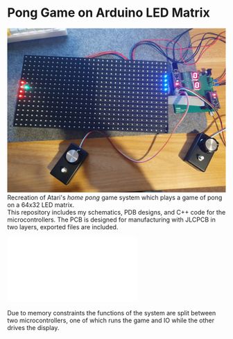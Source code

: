 # Pong Game on Arduino LED Matrix
![Pong running on the game system](Images/20231019_002221.jpg)
Recreation of Atari's *home pong* game system which plays a game of pong on a 64x32 LED matrix.  
This repository includes my schematics, PDB designs, and C++ code for the microcontrollers.
The PCB is designed for manufacturing with JLCPCB in two layers, exported files are included.

![Schematic for mainboard](Schematic.pdf)

Due to memory constraints the functions of the system are split between two microcontrollers, one of which runs the game and IO while the other drives the display.
